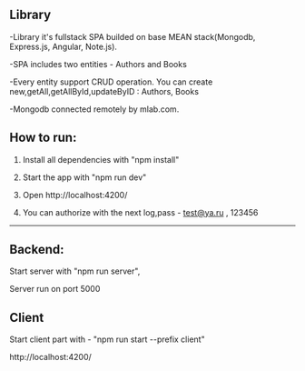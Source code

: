 ## Library

-Library it's fullstack SPA builded on base MEAN stack(Mongodb, Express.js, Angular, Note.js).

-SPA includes two entities - Authors and Books

-Every entity support CRUD operation. You can create new,getAll,getAllById,updateByID : Authors, Books

-Mongodb connected remotely by mlab.com.

## How to run:

1. Install all dependencies with "npm install"

2. Start the app with "npm run dev"

3. Open http://localhost:4200/
  
4. You can authorize with the next log,pass - test@ya.ru , 123456

------------------------------------------------------------------------------------------------------
Backend:
--------

Start server with "npm run server",

Server run on port 5000

Client
--------

Start client part with - "npm run start --prefix client"

http://localhost:4200/

